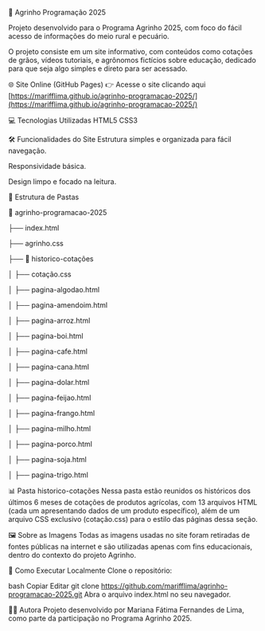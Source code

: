 🌱 Agrinho Programação 2025

Projeto desenvolvido para o Programa Agrinho 2025, com foco do fácil acesso de informações do meio rural e pecuário.

O projeto consiste em um site informativo, com conteúdos como cotações de grãos, vídeos tutoriais, e agrônomos fictícios sobre educação, dedicado para que seja algo simples e direto para ser acessado.

🌐 Site Online (GitHub Pages)
👉 Acesse o site clicando aqui
[https://marifflima.github.io/agrinho-programacao-2025/](https://marifflima.github.io/agrinho-programacao-2025/)

💻 Tecnologias Utilizadas
HTML5
CSS3

🛠️ Funcionalidades do Site
Estrutura simples e organizada para fácil navegação.

Responsividade básica.

Design limpo e focado na leitura.

📂 Estrutura de Pastas

📁 agrinho-programacao-2025

├── index.html

├── agrinho.css

├── 📁 historico-cotações

│   ├── cotação.css

│   ├── pagina-algodao.html

│   ├── pagina-amendoim.html

│   ├── pagina-arroz.html

│   ├── pagina-boi.html

│   ├── pagina-cafe.html

│   ├── pagina-cana.html

│   ├── pagina-dolar.html

│   ├── pagina-feijao.html

│   ├── pagina-frango.html

│   ├── pagina-milho.html

│   ├── pagina-porco.html

│   ├── pagina-soja.html

│   ├── pagina-trigo.html


📊 Pasta historico-cotações
Nessa pasta estão reunidos os históricos dos últimos 6 meses de cotações de produtos agrícolas, com 13 arquivos HTML (cada um apresentando dados de um produto específico), além de um arquivo CSS exclusivo (cotação.css) para o estilo das páginas dessa seção.

🖼️ Sobre as Imagens
Todas as imagens usadas no site foram retiradas de fontes públicas na internet e são utilizadas apenas com fins educacionais, dentro do contexto do projeto Agrinho.

🌟 Como Executar Localmente
Clone o repositório:

bash
Copiar
Editar
git clone https://github.com/marifflima/agrinho-programacao-2025.git
Abra o arquivo index.html no seu navegador.

👩‍💻 Autora
Projeto desenvolvido por Mariana Fátima Fernandes de Lima, como parte da participação no Programa Agrinho 2025.
